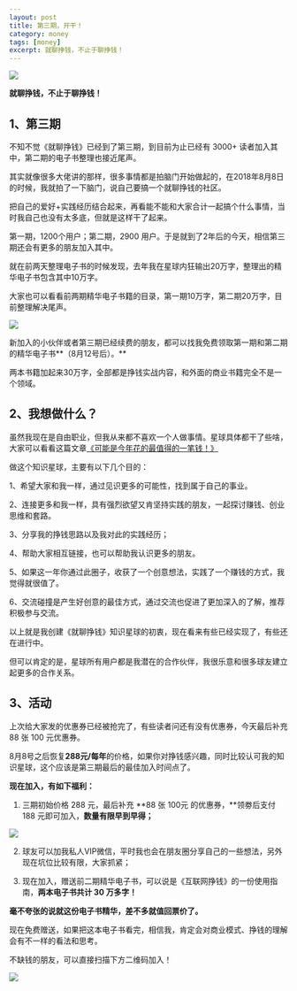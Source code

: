 ```yaml
---
layout: post
title: 第三期，开干！
category: money
tags: [money]
excerpt: 就聊挣钱，不止于聊挣钱！
---
```


![](http://favorites.ren/assets/images/2020/it/kaigan/kaigan01.jpg) 

**就聊挣钱，不止于聊挣钱！**

## 1、第三期

不知不觉《就聊挣钱》已经到了第三期，到目前为止已经有 3000+ 读者加入其中，第二期的电子书整理也接近尾声。

其实就像很多大佬讲的那样，很多事情都是拍脑门开始做起的，在2018年8月8日的时候，我就拍了一下脑门，说自己要搞一个就聊挣钱的社区。

把自己的爱好+实践经历结合起来，再看能不能和大家合计一起搞个什么事情，当时我自己也没有太多底，但就是这样干了起来。

第一期，1200个用户；第二期，2900 用户。于是就到了2年后的今天，相信第三期还会有更多的朋友加入其中。

就在前两天整理电子书的时候发现，去年我在星球内狂输出20万字，整理出的精华电子书包含其中10万字。

大家也可以看看前两期精华电子书籍的目录，第一期10万字，第二期20万字，目前整理解决尾声。

![](http://favorites.ren/assets/images/2020/it/kaigan/kaigan02.jpg) 

新加入的小伙伴或者第三期已经续费的朋友，都可以找我免费领取第一期和第二期的精华电子书**（8月12号后）。**

两本书籍加起来30万字，全部都是挣钱实战内容，和外面的商业书籍完全不是一个领域。

## 2、我想做什么？

虽然我现在是自由职业，但我从来都不喜欢一个人做事情。星球具体都干了些啥，大家可以看看这篇文章[《可能是今年花的最值得的一笔钱！》](https://mp.weixin.qq.com/s/sghEEJwew2QxvYjxHJHN_w)

做这个知识星球，主要有以下几个目的：

1、希望大家和我一样，通过见识更多的可能性，找到属于自己的事业。

2、连接更多和我一样，具有强烈欲望又肯坚持实践的朋友，一起探讨赚钱、创业思维和套路。

3、分享我的挣钱思路以及我对此的实践经历；

4、帮助大家相互链接，也可以帮助我认识更多的朋友。

5、如果这一年你通过此圈子，收获了一个创意想法，实践了一个赚钱的方式，我觉得就很值了。

6、交流碰撞是产生好创意的最佳方式，通过交流也促进了更加深入的了解，推荐积极参与交流。

以上就是我创建《就聊挣钱》知识星球的初衷，现在看来有些已经实现了，有些还在进行中。

但可以肯定的是，星球所有用户都是我潜在的合作伙伴，我很乐意和很多球友建立起更多的合作关系。

## 3、活动

上次给大家发的优惠券已经被抢完了，有些读者问还有没有优惠券，今天最后补充 88 张 100 元优惠券。

8月8号之后恢复**288元/每年**的价格，如果你对挣钱感兴趣，同时比较认可我的知识星球，这个应该是第三期最后的最佳加入时间点了。

**现在加入，有如下福利：**

1. 三期初始价格 288 元，最后补充 **88 张 100元 的优惠券，**领劵后支付188 元即可加入，**数量有限早到早得；**

![](http://favorites.ren/assets/images/2020/it/kaigan/kaigan03.jpg) 

2. 球友可以加我私人VIP微信，平时我也会在朋友圈分享自己的一些想法，另外现在坑位比较有限，大家抓紧；

3. 现在加入，赠送前二期精华电子书，可以说是《互联网挣钱》的一份使用指南，**两本电子书共计 30 万多字！**

**毫不夸张的说就这份电子书精华，差不多就值回票价了。**

现在免费赠送，如果把这本电子书看完，相信我，肯定会对商业模式、挣钱的理解会有不一样的看法和思考。

不缺钱的朋友，可以直接扫描下方二维码加入！

![](http://favorites.ren/assets/images/2020/it/kaigan/kaigan04.jpg) 








